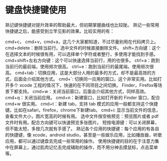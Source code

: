 # 键盘快捷键使用

熟记键快捷键对提升效率的帮助最大，但初期掌握曲线也比较陡。
熟记一些常用快捷键之后，能感受到立竿见影的效果。比较实用的有：

cmd+c， cmd+v，cmd+a，这几个大家都知道，不过尽量别用在代码拷贝上。
cmd+delete：删除当前行。选中文件的时候直接删除文件。
shift+方向键：这个在选择文本的时候很有用，可以选择单个字符或者整行，多使用才能找到手感。
cmd+shift+左右方向键：这个可以快速选择当前行，用的也很多。
ctrl+a：跑到当前行的最前端，使用频次很高。
ctrl+e：跑到当前行的最尾端，使用频次很高。
cmd+tab：切换应用，这是大部分人用的最多的方式，却不是最高效的方式，后面会介绍其他方式。
cmd+`: 切换同一应用的窗口，这个非常实用。比如打开多个 xcode 工程的情况下，快速的在不同项目之间切换。 Finder，Firefox等场景下都支持。
cmd+w：关闭当前窗口，后面会介绍其他方式，同样高效。
cmd+q：关闭当前应用。
cmd+n：新建窗口，比如打开新的 Finder 窗口，配合 cmd+w 很实用。
cmd+t：新建 tab，支持 tab 模式的应用一般都支持这个快捷键。比如在safari，firefox，chrome下新建tab。
cmd+i: 显示当前文件的信息，查看文件大小，图片宽高的时候有用。
选中文件按空格预览：预览图片或者 pdf 文件时有用。配合方向键可以快速预览多张图片。
短按电源键：可以关闭屏幕，但不能太短，多按几次就有手感了。
熟记各个应用的快捷键：每个应用的有各自的快捷键，像 xcode，android studio，甚至是一些娱乐应用，比如播放器，听歌应用，都可以通过键盘去完成一些常用的操作。
使用快捷键的目的在于注意力集中在屏幕上，通过肌肉记忆去完成辅助的操作，而不用分神去摸鼠标，点击菜单等。
